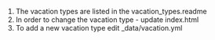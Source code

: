  1. The vacation types are listed in the vacation_types.readme
 2. In order to change the vacation type - update index.html
 3. To add a new vacation type edit _data/vacation.yml
